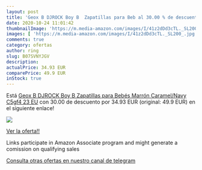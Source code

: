 ```yaml
---
layout: post
title: 'Geox B DJROCK Boy B  Zapatillas para Beb al 30.00 % de descuento'
date: 2020-10-24 11:01:42
thumbnailImage: 'https://m.media-amazon.com/images/I/41z2dDd3cTL._SL200_.jpg'
images: [ 'https://m.media-amazon.com/images/I/41z2dDd3cTL._SL200_.jpg' ]
comments: true
category: ofertas
author: ring
slug: B07SVNYJGV
description:
actualPrice: 34.93 EUR
comparePrice: 49.9 EUR
inStock: true
---
```


Está [Geox B DJROCK Boy B  Zapatillas para Bebés  Marrón  Caramel/Navy C5gf4   23 EU](https://www.amazon.es/dp/B07SVNYJGV/?tag=tolees-21) con 30.00 de descuento por 34.93 EUR (original: 49.9 EUR) en el siguiente enlace!

[![](https://m.media-amazon.com/images/I/41z2dDd3cTL._SL200_.jpg)](https://www.amazon.es/dp/B07SVNYJGV/?tag=tolees-21)

[Ver la oferta!!](https://www.amazon.es/dp/B07SVNYJGV/?tag=tolees-21)

Links participate in Amazon Associate program and might generate a comission on qualifying sales

[Consulta otras ofertas en nuestro canal de telegram](https://t.me/s/ofertas25)

